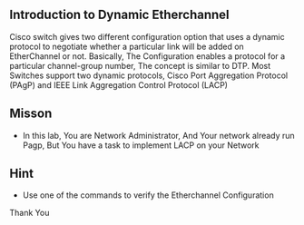## Introduction to Dynamic Etherchannel

Cisco switch gives two different configuration option that uses a dynamic protocol to negotiate whether a particular link will be added on EtherChannel or not. Basically, The Configuration enables a protocol for a particular channel-group number, The concept is similar to DTP. 
Most Switches support two dynamic protocols, Cisco Port Aggregation Protocol (PAgP) and IEEE Link Aggregation Control Protocol (LACP) 


## Misson
- In this lab, You are Network Administrator, And Your network already run Pagp, But You have a task to implement LACP on your Network


## Hint
- Use one of the commands to verify the Etherchannel Configuration 

Thank You
